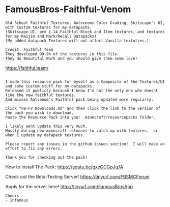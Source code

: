 # FamousBros-Faithful-Venom
~~~
Old School Faithful Textures, Antvenoms Color Grading, Skitscape's UI, with Custom textures for my datapacks.
(Skitscape UI, pre 1.14 Faithful Block and Item textures, and textures for my Raijin and Mark/Recall Datapacks)
(My added datapack Textures will not affect Vanilla textutres.)

Credit: Faithful Team
They developed 99.9% of the textures in this file.
They do Beautiful Work and you should give them some love!  
~~~
https://faithful.team/
~~~

I made this resource pack for myself as a Composite of the Textures/UI and some custom stuff for my datapacks.
Released it publicly because I know I'm not the only one who doesnt like the new faithful textures.
And misses Antvenom's Faithful pack being updated more regularly.

Click "FB-FV Downloads.md" and then click the link to the version of the pack you wish to download.
Paste the Resource Pack into your .minecraft/resourcepacks folder.

I likely wont update this very much.  
Mostly during new minecraft releases to catch up with textures.  or when I update my datapack textures.

Please report any issues in the github issues section!  I will make an effort to fix any errors.

Thank you for checking out the pack!
~~~
How to Install The Pack:
https://youtu.be/gxeGCGpJq7A

Check out the Beta-Testing Server!
https://tinyurl.com/FBSMCForum

Apply for the server here! http://tinyurl.com/FamousBrosApp
~~~
Cheers
- Infamous
